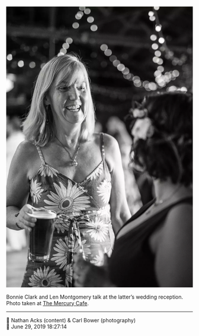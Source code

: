 ![Bonnie Clark and Len Montgomery talk](assets/a33b0aa49dfc0d60e89b1e1ad1ee9814.webp)

Bonnie Clark and Len Montgomery talk at the latter’s wedding reception. Photo taken at [The Mercury Cafe](http://mercurycafe.com/).

- - - -

<span aria-hidden="true">👥</span> Nathan Acks (content) & Carl Bower (photography)  
<span aria-hidden="true">📅</span> June 29, 2019 18:27:14
